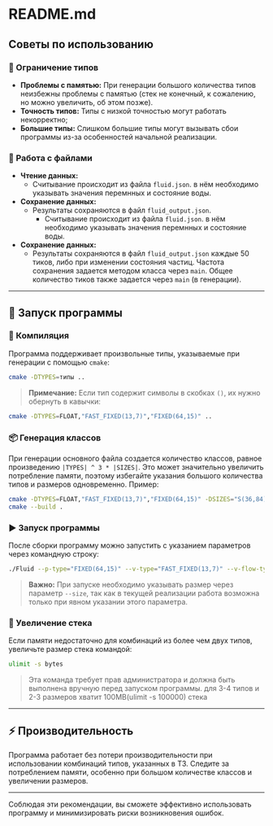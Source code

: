 # README.md

## Советы по использованию

### 🔧 Ограничение типов
- **Проблемы с памятью:** При генерации большого количества типов неизбежны проблемы с памятью (стек не конечный, к сожалению, но можно увеличить, об этом позже).
- **Точность типов:** Типы с низкой точностью могут работать некорректно;
- **Большие типы:** Слишком большие типы могут вызывать сбои программы из-за особенностей начальной реализации.

### 📂 Работа с файлами
- **Чтение данных:**
  - Считывание происходит из файла `fluid.json`. в нём необходимо указывать значения перемнных и состояние воды.
- **Сохранение данных:**
  - Результаты сохраняются в файл `fluid_output.json`.
    - Считывание происходит из файла `fluid.json`. в нём необходимо указывать значения перемнных и состояние воды.
- **Сохранение данных:**
    - Результаты сохраняются в файл `fluid_output.json` каждые 50 тиков, либо при изменении состояния частиц. Частота сохранения задается методом класса через `main`. Общее количество тиков также задается через `main` (в генерации).

---

## 🚀 Запуск программы

### 🔨 Компиляция
Программа поддерживает произвольные типы, указываемые при генерации с помощью `cmake`:

```bash
cmake -DTYPES=типы ..
```
> **Примечание:** Если тип содержит символы в скобках `()`, их нужно обернуть в кавычки:

```bash
cmake -DTYPES=FLOAT,"FAST_FIXED(13,7)","FIXED(64,15)" ..
```

### 📦 Генерация классов
При генерации основного файла создается количество классов, равное произведению `|TYPES| ^ 3 * |SIZES|`. Это может значительно увеличить потребление памяти, поэтому избегайте указания большого количества типов и размеров одновременно.
Пример:

```bash
cmake -DTYPES=FLOAT,"FAST_FIXED(13,7)","FIXED(64,15)" -DSIZES="S(36,84)","S(14,5)" ..
cmake --build .
```

### ▶️ Запуск программы
После сборки программу можно запустить с указанием параметров через командную строку:

```bash
./Fluid --p-type="FIXED(64,15)" --v-type="FAST_FIXED(13,7)" --v-flow-type="FIXED(64,15)" --size="36,84"
```

> **Важно:** При запуске необходимо указывать размер через параметр `--size`, так как в текущей реализации работа возможна только при явном указании этого параметра.

### 💾 Увеличение стека
Если памяти недостаточно для комбинаций из более чем двух типов, увеличьте размер стека командой:

```bash
ulimit -s bytes
```
> Эта команда требует прав администратора и должна быть выполнена вручную перед запуском программы. для 3-4 типов и 2-3 размеров хватит 100MB(ulimit -s 100000) стека

---

## ⚡ Производительность
Программа работает без потери производительности при использовании комбинаций типов, указанных в ТЗ. Следите за потреблением памяти, особенно при большом количестве классов и увеличении размеров.

---

Соблюдая эти рекомендации, вы сможете эффективно использовать программу и минимизировать риски возникновения ошибок.